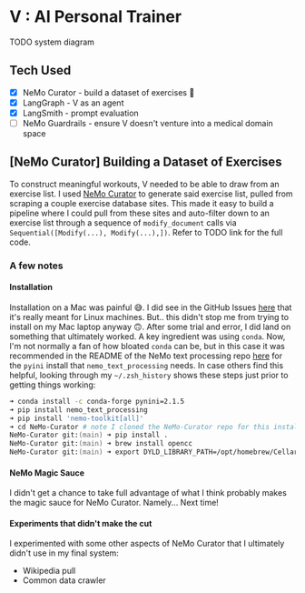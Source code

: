 # V : AI Personal Trainer

TODO system diagram

## Tech Used
- [x] NeMo Curator - build a dataset of exercises 💪
- [x] LangGraph - V as an agent
- [x] LangSmith - prompt evaluation
- [ ] NeMo Guardrails - ensure V doesn't venture into a medical domain space

## [NeMo Curator] Building a Dataset of Exercises
To construct meaningful workouts, V needed to be able to draw from an exercise list. I used [NeMo Curator](https://github.com/NVIDIA/NeMo-Curator) to generate said exercise list, pulled from scraping a couple exercise database sites. This made it easy to build a pipeline where I could pull from these sites and auto-filter down to an exercise list through a sequence of `modify_document` calls via `Sequential([Modify(...), Modify(...),])`. Refer to TODO link for the full code.

### A few notes
#### Installation
Installation on a Mac was painful 😅. I did see in the GitHub Issues [here](https://github.com/NVIDIA/NeMo-Curator/issues/76#issuecomment-2135907968) that it's really meant for Linux machines. But.. this didn't stop me from trying to install on my Mac laptop anyway 🙃. After some trial and error, I did land on something that ultimately worked. A key ingredient was using `conda`. Now, I'm not normally a fan of how bloated `conda` can be, but in this case it was recommended in the README of the NeMo text processing repo [here](https://github.com/NVIDIA/NeMo-text-processing) for the `pyini` install that `nemo_text_processing` needs. In case others find this helpful, looking through my `~/.zsh_history` shows these steps just prior to getting things working:
```zsh
➜ conda install -c conda-forge pynini=2.1.5
➜ pip install nemo_text_processing
➜ pip install 'nemo-toolkit[all]'
➜ cd NeMo-Curator # note I cloned the NeMo-Curator repo for this install
NeMo-Curator git:(main) ➜ pip install .
NeMo-Curator git:(main) ➜ brew install opencc
NeMo-Curator git:(main) ➜ export DYLD_LIBRARY_PATH=/opt/homebrew/Cellar/opencc/1.1.7/lib:$DYLD_LIBRARY_PATH
```
#### NeMo Magic Sauce
I didn't get a chance to take full advantage of what I think probably makes the magic sauce for NeMo Curator. Namely... Next time!
#### Experiments that didn't make the cut
I experimented with some other aspects of NeMo Curator that I ultimately didn't use in my final system:
- Wikipedia pull
- Common data crawler

